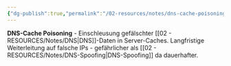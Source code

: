 ```yaml
---
{"dg-publish":true,"permalink":"/02-resources/notes/dns-cache-poisoning/","tags":["sicherheit/angriff","netzwerk/dns/vergiftung","netzwerk/dns","it-sicherheit"],"noteIcon":"","updated":"2025-09-05T10:14:23.555+02:00"}
---
```



**DNS-Cache Poisoning** - Einschleusung gefälschter [[02 - RESOURCES/Notes/DNS\|DNS]]-Daten in Server-Caches.
Langfristige Weiterleitung auf falsche IPs - gefährlicher als [[02 - RESOURCES/Notes/DNS-Spoofing\|DNS-Spoofing]] da dauerhafter.